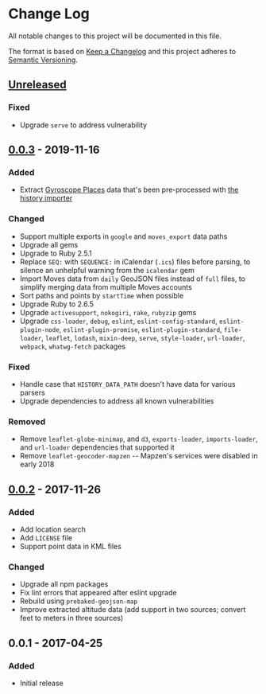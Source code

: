 # Change Log
All notable changes to this project will be documented in this file.

The format is based on [Keep a Changelog](http://keepachangelog.com/)
and this project adheres to [Semantic Versioning](http://semver.org/).

## [Unreleased]
### Fixed
- Upgrade `serve` to address vulnerability

## [0.0.3] - 2019-11-16
### Added
- Extract [Gyroscope Places](https://gyrosco.pe/places/) data that's been pre-processed with [the history importer](https://github.com/stilist/history_importer)

### Changed
- Support multiple exports in `google` and `moves_export` data paths
- Upgrade all gems
- Upgrade to Ruby 2.5.1
- Replace `SEQ:` with `SEQUENCE:` in iCalendar (`.ics`) files before parsing, to silence an unhelpful warning from the `icalendar` gem
- Import Moves data from `daily` GeoJSON files instead of `full` files, to simplify merging data from multiple Moves accounts
- Sort paths and points by `startTime` when possible
- Upgrade Ruby to 2.6.5
- Upgrade `activesupport`, `nokogiri`, `rake`, `rubyzip` gems
- Upgrade `css-loader`, `debug`, `eslint`, `eslint-config-standard`, `eslint-plugin-node`, `eslint-plugin-promise`, `eslint-plugin-standard`, `file-loader`, `leaflet`, `lodash`, `mixin-deep`, `serve`, `style-loader`, `url-loader`, `webpack`, `whatwg-fetch` packages

### Fixed
- Handle case that `HISTORY_DATA_PATH` doesn't have data for various parsers
- Upgrade dependencies to address all known vulnerabilities

### Removed
- Remove `leaflet-globe-minimap`, and `d3`, `exports-loader`, `imports-loader`, and `url-loader` dependencies that supported it
- Remove `leaflet-geocoder-mapzen` -- Mapzen's services were disabled in early 2018

## [0.0.2] - 2017-11-26
### Added
- Add location search
- Add `LICENSE` file
- Support point data in KML files

### Changed
- Upgrade all npm packages
- Fix lint errors that appeared after eslint upgrade
- Rebuild using `prebaked-geojson-map`
- Improve extracted altitude data (add support in two sources; convert feet to
  meters in three sources)

## 0.0.1 - 2017-04-25
### Added
- Initial release

[Unreleased]: https://github.com/stilist/personal_map/compare/v0.0.3...master
[0.0.3]: https://github.com/stilist/personal_map/compare/v0.0.2...0.0.3
[0.0.2]: https://github.com/stilist/personal_map/compare/v0.0.1...0.0.2
